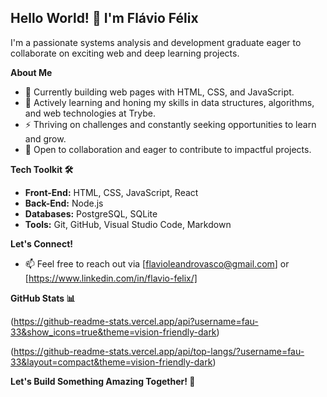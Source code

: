 ## Hello World! 👋 I'm Flávio Félix

I'm a passionate systems analysis and development graduate eager to collaborate on exciting web and deep learning projects.

**About Me**

* 🔭 Currently building web pages with HTML, CSS, and JavaScript.
* 🌱 Actively learning and honing my skills in data structures, algorithms, and web technologies at Trybe.
* ⚡ Thriving on challenges and constantly seeking opportunities to learn and grow.
* 🤝 Open to collaboration and eager to contribute to impactful projects.

**Tech Toolkit 🛠️**

* **Front-End:** HTML, CSS, JavaScript, React
* **Back-End:** Node.js 
* **Databases:** PostgreSQL, SQLite
* **Tools:** Git, GitHub, Visual Studio Code, Markdown

**Let's Connect!**

* 📫 Feel free to reach out via [flavioleandrovasco@gmail.com] or [https://www.linkedin.com/in/flavio-felix/]



**GitHub Stats 📊**

(https://github-readme-stats.vercel.app/api?username=fau-33&show_icons=true&theme=vision-friendly-dark)

(https://github-readme-stats.vercel.app/api/top-langs/?username=fau-33&layout=compact&theme=vision-friendly-dark)

**Let's Build Something Amazing Together! 🚀**
